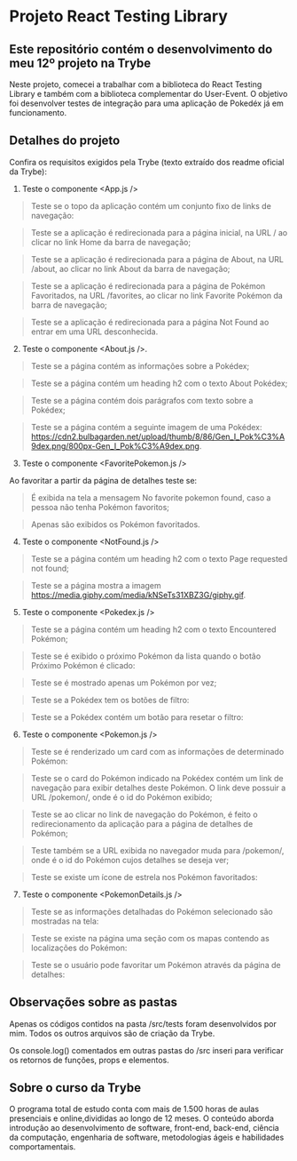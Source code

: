 # Projeto React Testing Library
## Este repositório contém o desenvolvimento do meu 12º projeto na Trybe

Neste projeto, comecei a trabalhar com a biblioteca do React Testing Library e também com a biblioteca complementar do User-Event. O objetivo foi desenvolver testes de integração para uma aplicação de Pokedéx já em funcionamento.

## Detalhes do projeto

Confira os requisitos exigidos pela Trybe (texto extraído dos readme oficial da Trybe):

1. Teste o componente <App.js />

> Teste se o topo da aplicação contém um conjunto fixo de links de navegação:

> Teste se a aplicação é redirecionada para a página inicial, na URL / ao clicar no link Home da barra de navegação;

> Teste se a aplicação é redirecionada para a página de About, na URL /about, ao clicar no link About da barra de navegação;

> Teste se a aplicação é redirecionada para a página de Pokémon Favoritados, na URL /favorites, ao clicar no link Favorite Pokémon da barra de navegação;

> Teste se a aplicação é redirecionada para a página Not Found ao entrar em uma URL desconhecida.

2. Teste o componente <About.js />.

> Teste se a página contém as informações sobre a Pokédex;

> Teste se a página contém um heading h2 com o texto About Pokédex;

> Teste se a página contém dois parágrafos com texto sobre a Pokédex;

> Teste se a página contém a seguinte imagem de uma Pokédex: https://cdn2.bulbagarden.net/upload/thumb/8/86/Gen_I_Pok%C3%A9dex.png/800px-Gen_I_Pok%C3%A9dex.png.

3. Teste o componente <FavoritePokemon.js />

Ao favoritar a partir da página de detalhes teste se:

> É exibida na tela a mensagem No favorite pokemon found, caso a pessoa não tenha Pokémon favoritos;

> Apenas são exibidos os Pokémon favoritados.

4. Teste o componente <NotFound.js />

> Teste se a página contém um heading h2 com o texto Page requested not found;

> Teste se a página mostra a imagem https://media.giphy.com/media/kNSeTs31XBZ3G/giphy.gif.

5. Teste o componente <Pokedex.js />

> Teste se a página contém um heading h2 com o texto Encountered Pokémon;

> Teste se é exibido o próximo Pokémon da lista quando o botão Próximo Pokémon é clicado:

> Teste se é mostrado apenas um Pokémon por vez;

> Teste se a Pokédex tem os botões de filtro:

> Teste se a Pokédex contém um botão para resetar o filtro:

6. Teste o componente <Pokemon.js />

> Teste se é renderizado um card com as informações de determinado Pokémon:

> Teste se o card do Pokémon indicado na Pokédex contém um link de navegação para exibir detalhes deste Pokémon. O link deve possuir a URL /pokemon/<id>, onde <id> é o id do Pokémon exibido;

> Teste se ao clicar no link de navegação do Pokémon, é feito o redirecionamento da aplicação para a página de detalhes de Pokémon;

> Teste também se a URL exibida no navegador muda para /pokemon/<id>, onde <id> é o id do Pokémon cujos detalhes se deseja ver;

> Teste se existe um ícone de estrela nos Pokémon favoritados:

7. Teste o componente <PokemonDetails.js />

> Teste se as informações detalhadas do Pokémon selecionado são mostradas na tela:

> Teste se existe na página uma seção com os mapas contendo as localizações do Pokémon:

> Teste se o usuário pode favoritar um Pokémon através da página de detalhes:

## Observações sobre as pastas

Apenas os códigos contidos na pasta /src/tests foram desenvolvidos por mim. Todos os outros arquivos são de criação da Trybe.

Os console.log() comentados em outras pastas do /src inseri para verificar os retornos de funções, props e elementos. 


## Sobre o curso da Trybe
O programa total de estudo conta com mais de 1.500 horas de aulas presenciais e online,divididas ao longo de 12 meses. O conteúdo aborda introdução ao desenvolvimento de software, front-end, back-end, ciência da computação, engenharia de software, metodologias ágeis e habilidades comportamentais.
